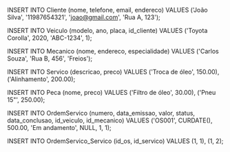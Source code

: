 INSERT INTO Cliente (nome, telefone, email, endereco) 
VALUES ('João Silva', '11987654321', 'joao@gmail.com', 'Rua A, 123');

INSERT INTO Veiculo (modelo, ano, placa, id_cliente) 
VALUES ('Toyota Corolla', 2020, 'ABC-1234', 1);

INSERT INTO Mecanico (nome, endereco, especialidade) 
VALUES ('Carlos Souza', 'Rua B, 456', 'Freios');

INSERT INTO Servico (descricao, preco) 
VALUES ('Troca de óleo', 150.00), ('Alinhamento', 200.00);

INSERT INTO Peca (nome, preco) 
VALUES ('Filtro de óleo', 30.00), ('Pneu 15"', 250.00);

INSERT INTO OrdemServico (numero, data_emissao, valor, status, data_conclusao, id_veiculo, id_mecanico) 
VALUES ('OS001', CURDATE(), 500.00, 'Em andamento', NULL, 1, 1);

INSERT INTO OrdemServico_Servico (id_os, id_servico) 
VALUES (1, 1), (1, 2);
